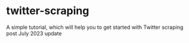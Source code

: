 # twitter-scraping
A simple tutorial, which will help you to get started with Twitter scraping post July 2023 update
